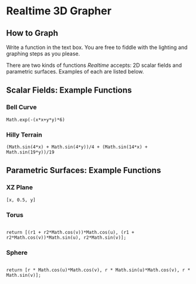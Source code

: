 # Realtime 3D Grapher

## How to Graph

Write a function in the text box. You are free to fiddle with the lighting and graphing steps as you please.

There are two kinds of functions *Realtime* accepts: 2D scalar fields and parametric surfaces. Examples of each are listed below.

## Scalar Fields: Example Functions

### Bell Curve

```Math.exp(-(x*x+y*y)*6)```

### Hilly Terrain

```(Math.sin(4*x) + Math.sin(4*y))/4 + (Math.sin(14*x) + Math.sin(19*y))/19```

## Parametric Surfaces: Example Functions

### XZ Plane

```[x, 0.5, y]```

### Torus

```var u = Math.PI*x, v = Math.PI*y, r1 = 0.6, r2 = 0.3;

return [(r1 + r2*Math.cos(v))*Math.cos(u), (r1 + r2*Math.cos(v))*Math.sin(u), r2*Math.sin(v)];
```

### Sphere

```var u = Math.PI*x, v = Math.PI/2*y, r = 1;

return [r * Math.cos(u)*Math.cos(v), r * Math.sin(u)*Math.cos(v), r * Math.sin(v)];
```
